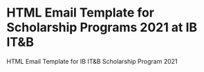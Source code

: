 # HTML Email Template for Scholarship Programs 2021 at IB IT&B
HTML Email Template for IB IT&amp;B Scholarship Program 2021
